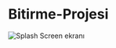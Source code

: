 # Bitirme-Projesi

![Splash Screen ekranı](https://github.com/turanayhan/Bitirme-Projesi/blob/main/proje%20g%C3%B6rselleri/1.png)
